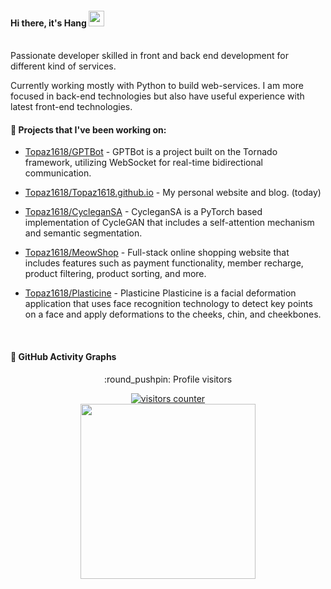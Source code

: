 ####  Hi there, it's Hang <img src="https://media.giphy.com/media/hvRJCLFzcasrR4ia7z/giphy.gif" width="25px">
 <br>
  Passionate developer skilled in front and back end development for different kind of services.

  Currently working mostly with Python to build web-services. I am more focused in back-end technologies but also have useful experience with latest front-end technologies.



####  🚀 Projects that I've been working on:

- [Topaz1618/GPTBot](https://github.com/Topaz1618/GPTBot) - GPTBot is a project built on the Tornado framework, utilizing WebSocket for real-time bidirectional communication. 

- [Topaz1618/Topaz1618.github.io](https://github.com/Topaz1618/Topaz1618.github.io) - My personal website and blog. (today)

- [Topaz1618/CycleganSA](https://github.com/Topaz1618/CycleganSA) - CycleganSA is a PyTorch based implementation of CycleGAN that includes a self-attention mechanism and semantic segmentation. 

- [Topaz1618/MeowShop](https://github.com/Topaz1618/MeowShop) - Full-stack online shopping website that includes features such as payment functionality, member recharge, product filtering, product sorting, and more.

- [Topaz1618/Plasticine](https://github.com/Topaz1618/Plasticine) - Plasticine Plasticine is a facial deformation application that uses face recognition technology to detect key points on a face and apply deformations to the cheeks, chin, and cheekbones.


 <br>
 
#### :round_pushpin: GitHub Activity Graphs 


<p align="center">:round_pushpin: Profile visitors</p>
<div align="center">
   <a href="https://github.com/Topaz1618">
    <img alt="visitors counter" src="https://profile-counter.glitch.me/Topaz1618/count.svg">
   </a>   
</div>

<div align="center">
  <a href="https://github.com/Topaz1618">
    <img height="280em alt="GitHub Activity Graph" src="https://github-readme-activity-graph.vercel.app/graph?username=Topaz1618&bg_color=000000&color=9e4c98&line=9e4c98&point=ffffff&area=true&hide_border=true">
  </a>
</div>    



 <br>




<!---
Topaz1618/Topaz1618 is a ✨ special ✨ repository because its `README.md` (this file) appears on your GitHub profile.
You can click the Preview link to take a look at your changes.
--->
